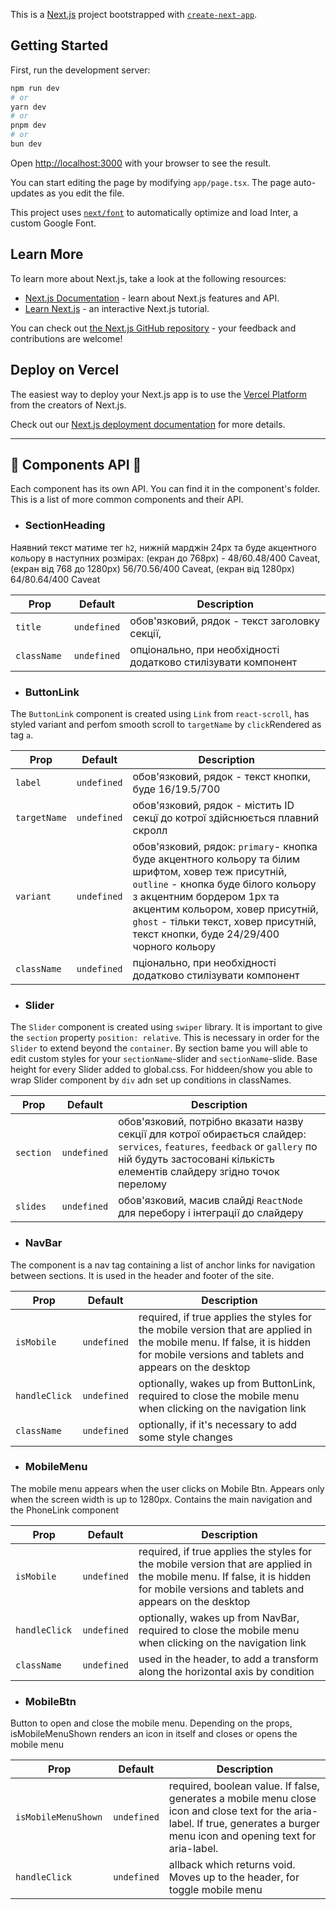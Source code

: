 This is a [Next.js](https://nextjs.org/) project bootstrapped with
[`create-next-app`](https://github.com/vercel/next.js/tree/canary/packages/create-next-app).

## Getting Started

First, run the development server:

```bash
npm run dev
# or
yarn dev
# or
pnpm dev
# or
bun dev
```

Open [http://localhost:3000](http://localhost:3000) with your browser to see the
result.

You can start editing the page by modifying `app/page.tsx`. The page
auto-updates as you edit the file.

This project uses
[`next/font`](https://nextjs.org/docs/basic-features/font-optimization) to
automatically optimize and load Inter, a custom Google Font.

## Learn More

To learn more about Next.js, take a look at the following resources:

- [Next.js Documentation](https://nextjs.org/docs) - learn about Next.js
  features and API.
- [Learn Next.js](https://nextjs.org/learn) - an interactive Next.js tutorial.

You can check out
[the Next.js GitHub repository](https://github.com/vercel/next.js/) - your
feedback and contributions are welcome!

## Deploy on Vercel

The easiest way to deploy your Next.js app is to use the
[Vercel Platform](https://vercel.com/new?utm_medium=default-template&filter=next.js&utm_source=create-next-app&utm_campaign=create-next-app-readme)
from the creators of Next.js.

Check out our
[Next.js deployment documentation](https://nextjs.org/docs/deployment) for more
details.

---

## 💼 Components API 💼

Each component has its own API. You can find it in the component's folder. This
is a list of more common components and their API.

- ### SectionHeading

Наявний текст матиме тег `h2`, нижній марджін 24px та буде aкцентного кольору в
наступних розмірах: (екран до 768px) - 48/60.48/400 Caveat, (екран від 768 до
1280px) 56/70.56/400 Caveat, (екран від 1280px) 64/80.64/400 Caveat

| Prop         | Default     | Description                                                   |
| ------------ | ----------- | ------------------------------------------------------------- |
| `title `     | `undefined` | обов'язковий, рядок - текст заголовку секції,                 |
| `className ` | `undefined` | опціонально, при необхідності додатково стилізувати компонент |

- ### ButtonLink

The `ButtonLink` component is created using `Link` from `react-scroll`, has
styled variant and perfom smooth scroll to `targetName` by `click`Rendered as
tag `a`.

| Prop         | Default     | Description                                                                                                                                                                                                                                                                                        |
| ------------ | ----------- | -------------------------------------------------------------------------------------------------------------------------------------------------------------------------------------------------------------------------------------------------------------------------------------------------- |
| `label `     | `undefined` | обов'язковий, рядок - текст кнопки, буде 16/19.5/700                                                                                                                                                                                                                                               |
| `targetName` | `undefined` | обов'язковий, рядок - містить ID секцї до котрої здійснюється плавний скролл                                                                                                                                                                                                                       |
| `variant `   | `undefined` | обов'язковий, рядок: `primary`- кнопка буде акцентного кольору та білим шрифтом, ховер теж присутній, `outline` - кнопка буде білого кольору з акцентним бордером 1px та акцентим кольором, ховер присутній, `ghost` - тільки текст, ховер присутній, текст кнопки, буде 24/29/400 чорного кольору |
| `className ` | `undefined` | пціонально, при необхідності додатково стилізувати компонент                                                                                                                                                                                                                                       |

- ### Slider

The `Slider` component is created using `swiper` library. It is important to
give the `section` property `position: relative`. This is necessary in order for
the `Slider` to extend beyond the `container`. By section bame you will able to
edit custom styles for your `sectionName`-slider and `sectionName`-slide. Base
height for every Slider added to global.css. For hiddeen/show you able to wrap
Slider component by `div` adn set up conditions in classNames.

| Prop       | Default     | Description                                                                                                                                                                                             |
| ---------- | ----------- | ------------------------------------------------------------------------------------------------------------------------------------------------------------------------------------------------------- |
| `section ` | `undefined` | обов'язковий, потрібно вказати назву секції для котрої обирається слайдер: `services`, `features`, `feedback` or `gallery` по ній будуть застосовані кількість елементів слайдеру згідно точок перелому |
| `slides`   | `undefined` | обов'язковий, масив слайді `ReactNode` для перебору і інтеграції до слайдеру                                                                                                                            |

- ### NavBar

The component is a nav tag containing a list of anchor links for navigation
between sections. It is used in the header and footer of the site.

| Prop           | Default     | Description                                                                                                                                                                        |
| -------------- | ----------- | ---------------------------------------------------------------------------------------------------------------------------------------------------------------------------------- |
| `isMobile `    | `undefined` | required, if true applies the styles for the mobile version that are applied in the mobile menu. If false, it is hidden for mobile versions and tablets and appears on the desktop |
| `handleClick ` | `undefined` | optionally, wakes up from ButtonLink, required to close the mobile menu when clicking on the navigation link                                                                       |
| `className `   | `undefined` | optionally, if it's necessary to add some style changes                                                                                                                            |

- ### MobileMenu

The mobile menu appears when the user clicks on Mobile Btn. Appears only when
the screen width is up to 1280px. Contains the main navigation and the PhoneLink
component

| Prop           | Default     | Description                                                                                                                                                                        |
| -------------- | ----------- | ---------------------------------------------------------------------------------------------------------------------------------------------------------------------------------- |
| `isMobile `    | `undefined` | required, if true applies the styles for the mobile version that are applied in the mobile menu. If false, it is hidden for mobile versions and tablets and appears on the desktop |
| `handleClick ` | `undefined` | optionally, wakes up from NavBar, required to close the mobile menu when clicking on the navigation link                                                                           |
| `className `   | `undefined` | used in the header, to add a transform along the horizontal axis by condition                                                                                                      |

- ### MobileBtn

Button to open and close the mobile menu. Depending on the props,
isMobileMenuShown renders an icon in itself and closes or opens the mobile menu

| Prop                 | Default     | Description                                                                                                                                                                     |
| -------------------- | ----------- | ------------------------------------------------------------------------------------------------------------------------------------------------------------------------------- |
| `isMobileMenuShown ` | `undefined` | required, boolean value. If false, generates a mobile menu close icon and close text for the aria-label. If true, generates a burger menu icon and opening text for aria-label. |
| `handleClick `       | `undefined` | allback which returns void. Moves up to the header, for toggle mobile menu                                                                                                      |
